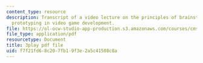 ```yaml
---
content_type: resource
description: Transcript of a video lecture on the principles of brainstorming and
  prototyping in video game development.
file: https://ol-ocw-studio-app-production.s3.amazonaws.com/courses/cms-611j-creating-video-games-fall-2014/f7f21fd68c207fb19f3e2a5c41508c8a_j8ZGpRo8jd4.pdf
file_type: application/pdf
resourcetype: Document
title: 3play pdf file
uid: f7f21fd6-8c20-7fb1-9f3e-2a5c41508c8a
---
```


